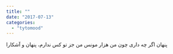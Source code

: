 ```yaml
---
title: ""
date: "2017-07-13"
categories: 
  - "tytomood"
---
```


پنهان اگر چه داری چون من هزار مونس من جز تو کس ندارم، پنهان و آشکارا
